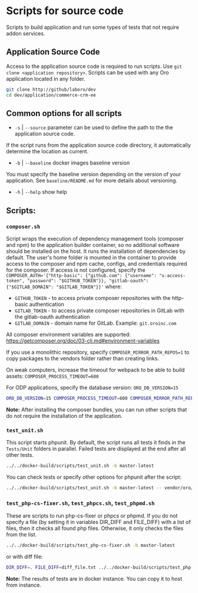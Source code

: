 # Scripts for source code

Scripts to build application and run some types of tests that not require addon services.

## Application Source Code

Access to the application source code is required to run scripts. Use `git clone <application repository>`. Scripts can be used with any Oro application located in any folder.

```bash
git clone http://github/laboro/dev
cd dev/application/commerce-crm-ee
```

## Common options for all scripts

- `-s` | `--source` parameter can be used to define the path to the the application source code.

If the script runs from the application source code directory, it automatically determine the location as current.

- `-b` | `--baseline` docker images baseline version

You must specify the baseline version depending on the version of your application. See `baseline/README.md` for more details about versioning.

- `-h` | `--help` show help

## Scripts:
### `composer.sh`
Script wraps the execution of dependency management tools (composer and npm) to the application builder container, so no additional software should be installed on the host. It runs the installation of dependencies by default.
The user's home folder is mounted in the container to provide access to the composer and npm cache, configs, and credentials required for the composer. If access is not configured, specify the `COMPOSER_AUTH='{"http-basic": {"github.com": {"username": "x-access-token", "password": "$GITHUB_TOKEN"}}, "gitlab-oauth": {"$GITLAB_DOMAIN": "$GITLAB_TOKEN"}}'`
where:
- `GITHUB_TOKEN` - to access private composer repositories with the http-basic authentication
- `GITLAB_TOKEN` - to access private composer repositories in GitLab with the gitlab-oauth authentication
- `GITLAB_DOMAIN` - domain name for GitLab. Example: `git.oroinc.com`

All composer environment variables are supported: https://getcomposer.org/doc/03-cli.md#environment-variables

If you use a monolithic repository, specify `COMPOSER_MIRROR_PATH_REPOS=1` to copy packages to the vendors folder rather than creating links.

On weak computers, increase the timeout for webpack to be able to build assets: `COMPOSER_PROCESS_TIMEOUT=600`

For ODP applications, specify the database version: `ORO_DB_VERSION=15`


```bash
ORO_DB_VERSION=15 COMPOSER_PROCESS_TIMEOUT=600 COMPOSER_MIRROR_PATH_REPOS=1 ../../docker-build/scripts/composer.sh  -b master-latest -r "../.."
```

**Note:** After installing the composer bundles, you can run other scripts that do not require the installation of the application.

### `test_unit.sh`
This script starts phpunit. By default, the script runs all tests it finds in the `Tests/Unit` folders in parallel. Failed tests are displayed at the end after all other tests.
```bash
../../docker-build/scripts/test_unit.sh -b master-latest
```
You can check tests or specify other options for phpunit after the script:
```bash
../../docker-build/scripts/test_unit.sh -b master-latest -- vendor/oro/redis-config/Tests/Unit/Service/Setup
```

### `test_php-cs-fixer.sh`, `test_phpcs.sh`, `test_phpmd.sh`
These are scripts to run php-cs-fixer or phpcs or phpmd. If you do not specify a file (by setting it in variables DIR_DIFF and FILE_DIFF) with a list of files, then it checks all found php files. Otherwise, it only checks the files from the list.
```bash
../../docker-build/scripts/test_php-cs-fixer.sh -b master-latest
```
or with diff file:
```bash
DIR_DIFF=. FILE_DIFF=diff_file.txt ../../docker-build/scripts/test_php-cs-fixer.sh -b master-latest
```
**Note:** The results of tests are in docker instance. You can copy it to host from instance.


